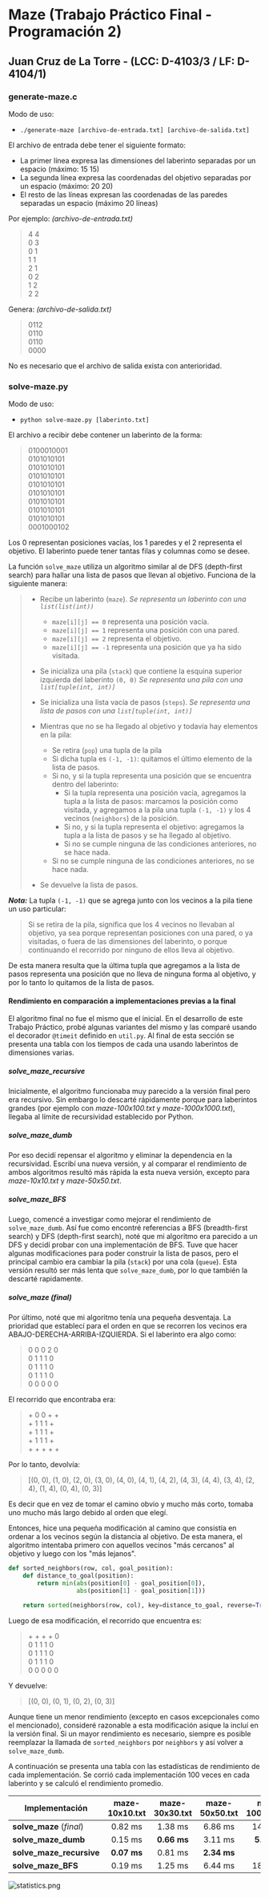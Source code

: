 # Maze (Trabajo Práctico Final - Programación 2)
## Juan Cruz de La Torre - (LCC: D-4103/3 / LF: D-4104/1)

### generate-maze.c

Modo de uso:
- `./generate-maze [archivo-de-entrada.txt] [archivo-de-salida.txt]`

El archivo de entrada debe tener el siguiente formato:
- La primer línea expresa las dimensiones del laberinto separadas por un espacio (máximo: 15 15)
- La segunda línea expresa las coordenadas del objetivo separadas por un espacio (máximo: 20 20)
- El resto de las líneas expresan las coordenadas de las paredes separadas un espacio (máximo 20 líneas)

Por ejemplo: *(archivo-de-entrada.txt)*

> 4 4\
> 0 3\
> 0 1\
> 1 1\
> 2 1\
> 0 2\
> 1 2\
> 2 2

Genera: *(archivo-de-salida.txt)*

> 0112\
> 0110\
> 0110\
> 0000

No es necesario que el archivo de salida exista con anterioridad.

### solve-maze.py

Modo de uso:
- `python solve-maze.py [laberinto.txt]`

El archivo a recibir debe contener un laberinto de la forma:

> 0100010001\
> 0101010101\
> 0101010101\
> 0101010101\
> 0101010101\
> 0101010101\
> 0101010101\
> 0101010101\
> 0101010101\
> 0001000102

Los 0 representan posiciones vacías, los 1 paredes y el 2 representa el objetivo. El laberinto puede tener tantas filas y columnas como se desee.

La función `solve_maze` utiliza un algoritmo similar al de DFS (depth-first search) para hallar una lista de pasos que llevan al objetivo. Funciona de la siguiente manera:

> - Recibe un laberinto (`maze`). *Se representa un laberinto con una `list(list(int))`*
>   - `maze[i][j] == 0` representa una posición vacía.
>   - `maze[i][j] == 1` representa una posición con una pared.
>   - `maze[i][j] == 2` representa el objetivo.
>   - `maze[i][j] == -1` representa una posición que ya ha sido visitada.
>
> - Se inicializa una pila (`stack`) que contiene la esquina superior izquierda del laberinto `(0, 0)` *Se representa una pila con una `list[tuple(int, int)]`*
> - Se inicializa una lista vacía de pasos (`steps`). *Se representa una lista de pasos con una `list[tuple(int, int)]`*
> - Mientras que no se ha llegado al objetivo y todavía hay elementos en la pila:
>   - Se retira (`pop`) una tupla de la pila
>   - Si dicha tupla es `(-1, -1)`: quitamos el último elemento de la lista de pasos.
>   - Si no, y si la tupla representa una posición que se encuentra dentro del laberinto:
>     - Si la tupla representa una posición vacía, agregamos la tupla a la lista de pasos: marcamos la posición como visitada, y agregamos a la pila una tupla `(-1, -1)` y los 4 vecinos (`neighbors`) de la posición.
>     - Si no, y si la tupla representa el objetivo: agregamos la tupla a la lista de pasos y se ha llegado al objetivo.
>     - Si no se cumple ninguna de las condiciones anteriores, no se hace nada.
>   - Si no se cumple ninguna de las condiciones anteriores, no se hace nada.
> - Se devuelve la lista de pasos.


**_Nota:_** La tupla `(-1, -1)` que se agrega junto con los vecinos a la pila tiene un uso particular:
> Si se retira de la pila, significa que los 4 vecinos no llevaban al objetivo, ya sea porque representan posiciones con una pared, o ya visitadas, o fuera de las dimensiones del laberinto, o porque continuando el recorrido por ninguno de ellos lleva al objetivo.

De esta manera resulta que la última tupla que agregamos a la lista de pasos representa una posición que no lleva de ninguna forma al objetivo, y por lo tanto lo quitamos de la lista de pasos.

#### Rendimiento en comparación a implementaciones previas a la final

El algoritmo final no fue el mismo que el inicial. En el desarrollo de este Trabajo Práctico, probé algunas variantes del mismo y las comparé usando el decorador `@timeit` definido en `util.py`. Al final de esta sección se presenta una tabla con los tiempos de cada una usando laberintos de dimensiones varias.

##### solve_maze_recursive
Inicialmente, el algoritmo funcionaba muy parecido a la versión final pero era recursivo. Sin embargo lo descarté rápidamente porque para laberintos grandes (por ejemplo con *maze-100x100.txt* y *maze-1000x1000.txt*), llegaba al límite de recursividad establecido por Python.

##### solve_maze_dumb
Por eso decidí repensar el algoritmo y eliminar la dependencia en la recursividad. Escribí una nueva versión, y al comparar el rendimiento de ambos algoritmos resultó más rápida la esta nueva versión, excepto para *maze-10x10.txt* y *maze-50x50.txt*.

##### solve_maze_BFS
Luego, comencé a investigar como mejorar el rendimiento de `solve_maze_dumb`. Así fue como encontré referencias a BFS (breadth-first search) y DFS (depth-first search), noté que mi algoritmo era parecido a un DFS y decidí probar con una implementación de BFS. Tuve que hacer algunas modificaciones para poder construir la lista de pasos, pero el principal cambio era cambiar la pila (`stack`) por una cola (`queue`). Esta versión resultó ser más lenta que `solve_maze_dumb`, por lo que también la descarté rapidamente.

##### solve_maze (final)
Por último, noté que mi algoritmo tenía una pequeña desventaja. La prioridad que establecí para el orden en que se recorren los vecinos era ABAJO-DERECHA-ARRIBA-IZQUIERDA. Si el laberinto era algo como:

> 0 0 0 2 0\
> 0 1 1 1 0\
> 0 1 1 1 0\
> 0 1 1 1 0\
> 0 0 0 0 0

El recorrido que encontraba era:

> \+ 0 0 \+ \+\
> \+ 1 1 1 \+\
> \+ 1 1 1 \+\
> \+ 1 1 1 \+\
> \+ \+ \+ \+ \+

Por lo tanto, devolvía:

> [(0, 0), (1, 0), (2, 0), (3, 0), (4, 0), (4, 1), (4, 2), (4, 3), (4, 4), (3, 4), (2, 4), (1, 4), (0, 4), (0, 3)]

Es decir que en vez de tomar el camino obvio y mucho más corto, tomaba uno mucho más largo debido al orden que elegí.

Entonces, hice una pequeña modificación al camino que consistía en ordenar a los vecinos según la distancia al objetivo. De esta manera, el algoritmo intentaba primero con aquellos vecinos "más cercanos" al objetivo y luego con los "más lejanos".

```python
def sorted_neighbors(row, col, goal_position):
    def distance_to_goal(position):
        return min(abs(position[0] - goal_position[0]),
                   abs(position[1] - goal_position[1]))

    return sorted(neighbors(row, col), key=distance_to_goal, reverse=True)
```

Luego de esa modificación, el recorrido que encuentra es:

> \+ \+ \+ \+ 0\
> 0 1 1 1 0\
> 0 1 1 1 0\
> 0 1 1 1 0\
> 0 0 0 0 0

Y devuelve:

> [(0, 0), (0, 1), (0, 2), (0, 3)]

Aunque tiene un menor rendimiento (excepto en casos excepcionales como el mencionado), consideré razonable a esta modificación asique la incluí en la versión final. Si un mayor rendimiento es necesario, siempre es posible reemplazar la llamada de `sorted_neighbors` por `neighbors` y así volver a `solve_maze_dumb`.

A continuación se presenta una tabla con las estadísticas de rendimiento de cada implementación. Se corrió cada implementación 100 veces en cada laberinto y se calculó el rendimiento promedio.

| Implementación           | maze-10x10.txt | maze-30x30.txt | maze-50x50.txt | maze-100x100.txt | maze-1000x1000.txt |
| ------------------------ |:-------------: |:--------------:|:--------------:|:----------------:|:------------------:|
| **solve_maze** (*final*) | 0.82 ms        | 1.38 ms        | 6.86 ms        | 14.95 ms         | 765.63 ms          |
| **solve_maze_dumb**      | 0.15 ms        | **0.66 ms**    | 3.11 ms        | **5.79 ms**      | **312.18 ms**      |
| **solve_maze_recursive** | **0.07 ms**    | 0.81 ms        | **2.34 ms**    | -                | -                  |
| **solve_maze_BFS**       | 0.19 ms        | 1.25 ms        | 6.44 ms        | 18.26 ms         | 1073.89 ms         |

![statistics.png](statistics.png)
